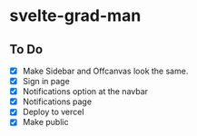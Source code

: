 # svelte-grad-man

## To Do

- [x] Make Sidebar and Offcanvas look the same.
- [x] Sign in page
- [x] Notifications option at the navbar
- [x] Notifications page
- [x] Deploy to vercel
- [x] Make public
